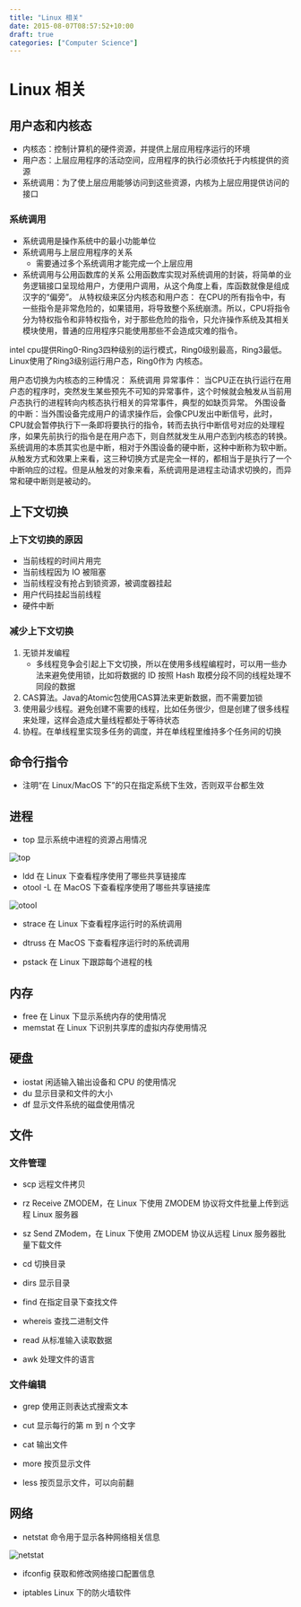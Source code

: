 ```yaml
---
title: "Linux 相关"
date: 2015-08-07T08:57:52+10:00
draft: true
categories: ["Computer Science"]
---
```


# Linux 相关

## 用户态和内核态

- 内核态：控制计算机的硬件资源，并提供上层应用程序运行的环境
- 用户态：上层应用程序的活动空间，应用程序的执行必须依托于内核提供的资源
- 系统调用：为了使上层应用能够访问到这些资源，内核为上层应用提供访问的接口

### 系统调用

- 系统调用是操作系统中的最小功能单位
- 系统调用与上层应用程序的关系
    - 需要通过多个系统调用才能完成一个上层应用
- 系统调用与公用函数库的关系
公用函数库实现对系统调用的封装，将简单的业务逻辑接口呈现给用户，方便用户调用，从这个角度上看，库函数就像是组成汉字的“偏旁”。
从特权级来区分内核态和用户态：
在CPU的所有指令中，有一些指令是非常危险的，如果错用，将导致整个系统崩溃。所以，CPU将指令分为特权指令和非特权指令，对于那些危险的指令，只允许操作系统及其相关模块使用，普通的应用程序只能使用那些不会造成灾难的指令。

intel cpu提供Ring0-Ring3四种级别的运行模式，Ring0级别最高，Ring3最低。Linux使用了Ring3级别运行用户态，Ring0作为 内核态。

用户态切换为内核态的三种情况：
系统调用
异常事件： 当CPU正在执行运行在用户态的程序时，突然发生某些预先不可知的异常事件，这个时候就会触发从当前用户态执行的进程转向内核态执行相关的异常事件，典型的如缺页异常。
外围设备的中断：当外围设备完成用户的请求操作后，会像CPU发出中断信号，此时，CPU就会暂停执行下一条即将要执行的指令，转而去执行中断信号对应的处理程序，如果先前执行的指令是在用户态下，则自然就发生从用户态到内核态的转换。
系统调用的本质其实也是中断，相对于外围设备的硬中断，这种中断称为软中断。从触发方式和效果上来看，这三种切换方式是完全一样的，都相当于是执行了一个中断响应的过程。但是从触发的对象来看，系统调用是进程主动请求切换的，而异常和硬中断则是被动的。


## 上下文切换

### 上下文切换的原因

- 当前线程的时间片用完
- 当前线程因为 IO 被阻塞
- 当前线程没有抢占到锁资源，被调度器挂起
- 用户代码挂起当前线程
- 硬件中断

### 减少上下文切换

1. 无锁并发编程
    - 多线程竞争会引起上下文切换，所以在使用多线程编程时，可以用一些办法来避免使用锁，比如将数据的 ID 按照 Hash 取模分段不同的线程处理不同段的数据
2. CAS算法。Java的Atomic包使用CAS算法来更新数据，而不需要加锁
3. 使用最少线程。避免创建不需要的线程，比如任务很少，但是创建了很多线程来处理，这样会造成大量线程都处于等待状态
4. 协程。在单线程里实现多任务的调度，并在单线程里维持多个任务间的切换

## 命令行指令

* 注明“在 Linux/MacOS 下”的只在指定系统下生效，否则双平台都生效

## 进程

* top 显示系统中进程的资源占用情况

![top](https://raw.githubusercontent.com/ZintrulCre/zintrulcre.github.io/master/data/Computer-Science/top.png)

* ldd 在 Linux 下查看程序使用了哪些共享链接库
* otool -L 在 MacOS 下查看程序使用了哪些共享链接库

![otool](https://raw.githubusercontent.com/ZintrulCre/zintrulcre.github.io/master/data/Computer-Science/otool.png)

* strace 在 Linux 下查看程序运行时的系统调用
* dtruss 在 MacOS 下查看程序运行时的系统调用

* pstack 在 Linux 下跟踪每个进程的栈

## 内存

* free 在 Linux 下显示系统内存的使用情况
* memstat 在 Linux 下识别共享库的虚拟内存使用情况

## 硬盘

- iostat 闲适输入输出设备和 CPU 的使用情况
- du 显示目录和文件的大小
- df 显示文件系统的磁盘使用情况

## 文件

### 文件管理

* scp 远程文件拷贝
* rz Receive ZMODEM，在 Linux 下使用 ZMODEM 协议将文件批量上传到远程 Linux 服务器
* sz Send ZModem，在 Linux 下使用 ZMODEM 协议从远程 Linux 服务器批量下载文件

* cd 切换目录
* dirs 显示目录
* find 在指定目录下查找文件
* whereis 查找二进制文件

* read 从标准输入读取数据
* awk 处理文件的语言

### 文件编辑

* grep 使用正则表达式搜索文本

* cut 显示每行的第 m 到 n 个文字
* cat 输出文件
* more 按页显示文件
* less 按页显示文件，可以向前翻

## 网络

* netstat 命令用于显示各种网络相关信息

![netstat](https://raw.githubusercontent.com/ZintrulCre/zintrulcre.github.io/master/data/Computer-Science/netstat.png)

* ifconfig 获取和修改网络接口配置信息

* iptables Linux 下的防火墙软件


